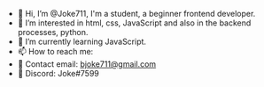 - 👋 Hi, I’m @Joke711, I'm a student, a beginner frontend developer.
- 👀 I’m interested in html, css, JavaScript and also in the backend processes, python.
- 🌱 I’m currently learning JavaScript.
- 📫 How to reach me:
-   🤖 Contact email: bjoke711@gmail.com
-   👾 Discord: Joke#7599

<!---
Joke711/Joke711 is a ✨ special ✨ repository because its `README.md` (this file) appears on your GitHub profile.
You can click the Preview link to take a look at your changes.
--->
